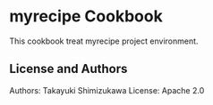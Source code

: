 myrecipe Cookbook
===================

This cookbook treat myrecipe project environment.

License and Authors
-------------------
Authors: Takayuki Shimizukawa
License: Apache 2.0
